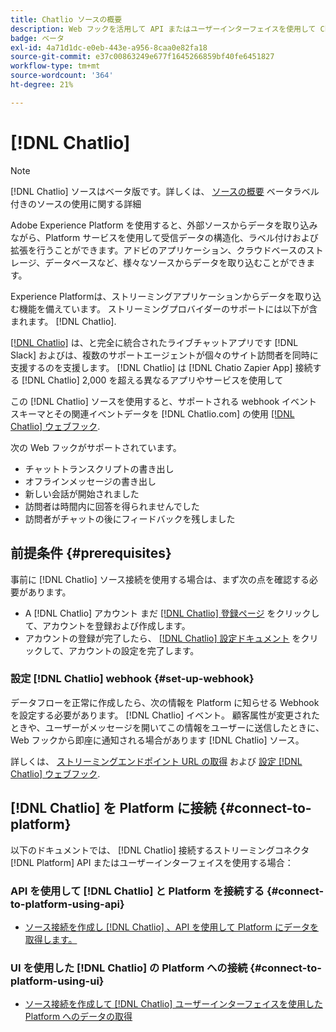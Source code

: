 ```yaml
---
title: Chatlio ソースの概要
description: Web フックを活用して API またはユーザーインターフェイスを使用して Chatlio をAdobe Experience Platformに接続する方法を説明します
badge: ベータ
exl-id: 4a71d1dc-e0eb-443e-a956-8caa0e82fa18
source-git-commit: e37c00863249e677f1645266859bf40fe6451827
workflow-type: tm+mt
source-wordcount: '364'
ht-degree: 21%

---
```


# [!DNL Chatlio]

>[!NOTE]
>
>[!DNL Chatlio] ソースはベータ版です。詳しくは、 [ソースの概要](../../home.md#terms-and-conditions) ベータラベル付きのソースの使用に関する詳細

Adobe Experience Platform を使用すると、外部ソースからデータを取り込みながら、Platform サービスを使用して受信データの構造化、ラベル付けおよび拡張を行うことができます。アドビのアプリケーション、クラウドベースのストレージ、データベースなど、様々なソースからデータを取り込むことができます。

Experience Platformは、ストリーミングアプリケーションからデータを取り込む機能を備えています。 ストリーミングプロバイダーのサポートには以下が含まれます。 [!DNL Chatlio].

[[!DNL Chatlio]](https://chatlio.com/) は、と完全に統合されたライブチャットアプリです [!DNL Slack] およびは、複数のサポートエージェントが個々のサイト訪問者を同時に支援するのを支援します。 [!DNL Chatlio] は [!DNL Chatio Zapier App] 接続する [!DNL Chatlio] 2,000 を超える異なるアプリやサービスを使用して

この [!DNL Chatlio] ソースを使用すると、サポートされる webhook イベントスキーマとその関連イベントデータを [!DNL Chatlio.com] の使用 [[!DNL Chatlio] ウェブフック](https://chatlio.com/docs/webhooks/).

次の Web フックがサポートされています。

* チャットトランスクリプトの書き出し
* オフラインメッセージの書き出し
* 新しい会話が開始されました
* 訪問者は時間内に回答を得られませんでした
* 訪問者がチャットの後にフィードバックを残しました

## 前提条件 {#prerequisites}

事前に [!DNL Chatlio] ソース接続を使用する場合は、まず次の点を確認する必要があります。

* A [!DNL Chatlio] アカウント まだ [[!DNL Chatlio] 登録ページ](https://chatlio.com/app/#/signup) をクリックして、アカウントを登録および作成します。
* アカウントの登録が完了したら、 [[!DNL Chatlio] 設定ドキュメント](https://chatlio.com/docs/setup/) をクリックして、アカウントの設定を完了します。

### 設定 [!DNL Chatlio] webhook {#set-up-webhook}

データフローを正常に作成したら、次の情報を Platform に知らせる Webhook を設定する必要があります。 [!DNL Chatlio] イベント。 顧客属性が変更されたときや、ユーザーがメッセージを開いてこの情報をユーザーに送信したときに、Web フックから即座に通知される場合があります [!DNL Chatlio] ソース。

詳しくは、 [ストリーミングエンドポイント URL の取得](../../tutorials/ui/create/marketing-automation/chatlio-webhook.md#get-streaming-endpoint) および [設定 [!DNL Chatlio] ウェブフック](../../tutorials/ui/create/marketing-automation/chatlio-webhook.md#set-up-webhook).

## [!DNL Chatlio] を Platform に接続 {#connect-to-platform}

以下のドキュメントでは、 [!DNL Chatlio] 接続するストリーミングコネクタ [!DNL Platform] API またはユーザーインターフェイスを使用する場合：

### API を使用して [!DNL Chatlio] と Platform を接続する {#connect-to-platform-using-api}

* [ソース接続を作成し [!DNL Chatlio] 、API を使用して Platform にデータを取得します。](../../tutorials/api/create/marketing-automation/chatlio-webhook.md)

### UI を使用した [!DNL Chatlio] の Platform への接続 {#connect-to-platform-using-ui}

* [ソース接続を作成して [!DNL Chatlio] ユーザーインターフェイスを使用した Platform へのデータの取得](../../tutorials/ui/create/marketing-automation/chatlio-webhook.md)
